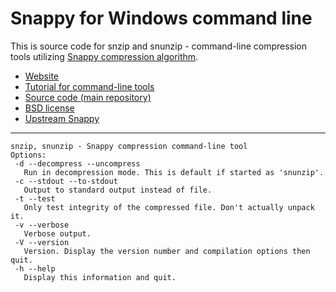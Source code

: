 # Snappy for Windows command line #

This is source code for snzip and snunzip - command-line compression tools
utilizing [Snappy compression algorithm](https://google.github.io/snappy/).

* [Website](https://snappy.machinezoo.com/)
* [Tutorial for command-line tools](https://snappy.machinezoo.com/#shell)
* [Source code (main repository)](https://bitbucket.org/robertvazan/snappy-command-line/src/default/)
* [BSD license](https://opensource.org/licenses/BSD-3-Clause)
* [Upstream Snappy](https://google.github.io/snappy/)

***

```
snzip, snunzip - Snappy compression command-line tool
Options:
 -d --decompress --uncompress
   Run in decompression mode. This is default if started as 'snunzip'.
 -c --stdout --to-stdout
   Output to standard output instead of file.
 -t --test
   Only test integrity of the compressed file. Don't actually unpack it.
 -v --verbose
   Verbose output.
 -V --version
   Version. Display the version number and compilation options then quit.
 -h --help
   Display this information and quit.
```

